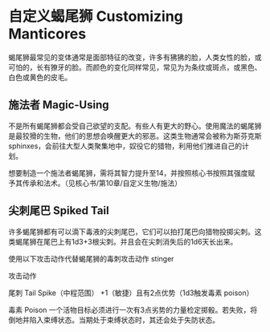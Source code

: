 # 自定义蝎尾狮 Customizing Manticores

蝎尾狮最常见的变体通常是面部特征的改变，许多有狒狒的脸，人类女性的脸，或可怕的，长有獠牙的脸。而颜色的变化同样常见，常见为为条纹或斑点，或黑色、白色或黄色的皮毛。

## 施法者 Magic-Using

不是所有蝎尾狮都会受自己欲望的支配。有些人有更大的野心。使用魔法的蝎尾狮是最狡猾的生物，他们的思想会唤醒更大的邪恶。这类生物通常会被称为斯芬克斯
sphinxes，会前往大型人类聚集地中，奴役它的猎物，利用他们推进自己的计划。

想要制造一个施法者蝎尾狮，需将其智力提升至14，并按照核心书按照其强度赋予其传承和法术。（见核心书/第10章/自定义生物/施法）

## 尖刺尾巴 Spiked Tail

许多蝎尾狮都有可以滴下毒液的尖刺尾巴，它们可以拍打尾巴向猎物投掷尖刺。这类蝎尾狮在尾巴上有1d3+3根尖刺。并且会在尖刺消失后的1d6天长出来。

使用以下攻击动作代替蝎尾狮的毒刺攻击动作 stinger

攻击动作

尾刺 Tail Spike（中程范围） +1（敏捷）且有2点优势（1d3触发毒素 poison）

毒素 Poison
一个活物目标必须进行一次有3点劣势的力量检定掷骰。若失败，将倒地并陷入束缚状态。当期处于束缚状态时，其还会处于失防状态。
